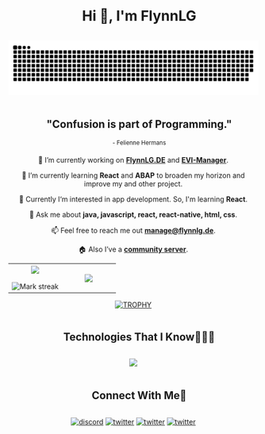 <div id="user-content-toc">
  <ul align="center">
    <summary><h1 style="display: inline-block">Hi 👋, I'm FlynnLG</h1></summary>
  </ul>
</div>




<div align="center">
  <img src="https://github.com/1999AZZAR/1999AZZAR/blob/main/resources/img/grid-snake.svg" alt="snake" /></a>
</div>

<div id="user-content-toc">
  <ul align="center">
    <summary><h2 style="display: inline-block">"Confusion is part of Programming."</h2></summary>
    <sup>- Felienne Hermans</sup>
  </ul>
</div>




<div align="center">
  
🔭 I’m currently working on **[FlynnLG.DE](https://www.FlynnLG.de)** and **[EVI-Manager](https://github.com/FlynnLG/evi-manager)**.
  
🌱 I’m currently learning **React** and **ABAP** to broaden my horizon and improve my and other project.
  
📱 Currently I‘m interested in app development. So, I'm learning **React**.
  
💬 Ask me about **java, javascript, react, react-native, html, css**.
  
📫 Feel free to reach me out **manage@flynnlg.de**.
  
🏠 Also I’ve a **[community server](https://discord.com/invite/KgPKpEp)**.

</div>




<p align="center">
<table align="center">
<tr border="none">
<td width="50%" align="center">
  <img align="center" src="https://github-readme-stats.vercel.app/api?username=flynnlg&theme=dark&show_icons=true&count_private=true" />
  <br></br>
  <img alt="Mark streak" src="https://github-readme-streak-stats.herokuapp.com/?user=flynnlg&theme=dark&hide_border=false" /> 
  </td>
<td width="50%" align="center">
  <img align="center"  src="https://github-readme-stats.anuraghazra1.vercel.app/api/top-langs/?username=flynnlg&theme=dark&hide_border=false&no-bg=true&no-frame=true&langs_count=10"/>
  </td>
</tr>
</table>




<div align=center>
  <a href="https://github.com/ryo-ma/github-profile-trophy" title="Go to Source">
      <img align="center" src="https://github-profile-trophy.vercel.app/?username=flynnlg&theme=radical&row=1&column=7&margin-h=15&margin-w=5&no-bg=true" alt="TROPHY" />
    </a>
</div>



</p>        




<div id="user-content-toc">
  <ul align="center">
    <summary><h2 style="display: inline-block">Technologies That I Know👨🏻‍💻</h2></summary>
  </ul>
</div>

<p align="center">
  <a href="https://skillicons.dev">
    <img src="https://skillicons.dev/icons?i=git,github,githubactions,androidstudio,atom,bash,blender,bootstrap,cloudflare,css,discord,bots,docker,eclipse,electron,gradle,html,idea,java,js,jenkins,jquery,kotlin,linux,maven,mongodb,mysql,neovim,nginx,nodejs,php,powershell,pr,py,raspberrypi,react,sqlite,stackoverflow,svg,swift,twitter,vscode&perline=14" />
  </a>
</p>




<div id="user-content-toc">
  <ul align="center">
    <summary><h2 style="display: inline-block">Connect With Me🤝</h2></summary>
  </ul>
</div>


<p align="center">
  <a href="https://discord.com/invite/KgPKpEp" target="blank"><img src="https://user-images.githubusercontent.com/88904952/234982627-019fd336-6248-453c-9b05-97c13fd1d207.png" alt="discord" height="50" width="50" /></a>
  <a href="https://twitter.com/FlynnLgde" target="blank"><img src="https://user-images.githubusercontent.com/88904952/234980676-61bfb021-ecc8-48f7-88e6-34c1b06c4a58.png" alt="twitter" height="50" width="50" /></a>
  <a href="https://www.youtube.com/@flynnlg" target="blank"><img src="https://user-images.githubusercontent.com/62892734/236643917-9db655bb-35bf-4ca9-a45e-7697c079fe92.png" alt="twitter" height="50" width="50" /></a>
  <a href="https://www.twitch.tv/flynnlg" target="blank"><img src="https://user-images.githubusercontent.com/62892734/236643795-adb9d25c-9ce0-495e-a30c-c954081c6455.png" alt="twitter" height="50" width="50" /></a>
</p>

